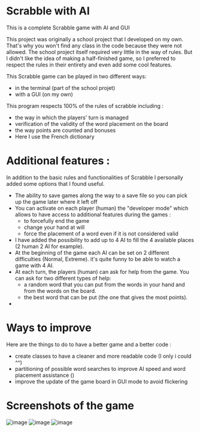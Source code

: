 # Scrabble with AI
This is a complete Scrabble game with AI and GUI

This project was originally a school project that I developed on my own. That's why you won't find any class in the code because they were not allowed.
The school project itself required very little in the way of rules. But I didn't like the idea of making a half-finished game, so I preferred to respect the rules in their entirety and even add some cool features.

This Scrabble game can be played in two different ways: 
  - in the terminal (part of the school projet)
  - with a GUI (on my own)

This program respects 100% of the rules of scrabble including :
  - the way in which the players' turn is managed
  - verification of the validity of the word placement on the board
  - the way points are counted and bonuses
  - Here I use the French dictionary

# Additional features :
In addition to the basic rules and functionalities of Scrabble I personally added some options that I found useful.

  - The ability to save games along the way to a save file so you can pick up the game later where it left off
  - You can activate on each player (human) the "developer mode" which allows to have access to additional features during the games :
    - to forcefully end the game
    - change your hand at will
    - force the placement of a word even if it is not considered valid
  - I have added the possibility to add up to 4 AI to fill the 4 available places (2 human 2 AI for example).
  - At the beginning of the game each AI can be set on 2 different difficulties (Normal, Extreme). it's quite funny to be able to watch a game with 4 AI.
  - At each turn, the players (human) can ask for help from the game. You can ask for two different types of help: 
    - a random word that you can put from the words in your hand and from the words on the board.
    - the best word that can be put (the one that gives the most points).
   -  

# Ways to improve
Here are the things to do to have a better game and a better code :
  - create classes to have a cleaner and more readable code (I only i could ^^)
  - partitioning of possible word searches to improve AI speed and word placement assistance ()
  - improve the update of the game board in GUI mode to avoid flickering

# Screenshots of the game
![image](https://user-images.githubusercontent.com/75265945/167265180-f13690ec-2fd1-4ffe-814b-10b9d5912f4e.png)
![image](https://user-images.githubusercontent.com/75265945/167265198-6c30b822-445f-4b01-9aa2-ee296aed3c26.png)
![image](https://user-images.githubusercontent.com/75265945/167265423-8b1acb2d-fac6-463a-b670-578d02fcf8b8.png)



